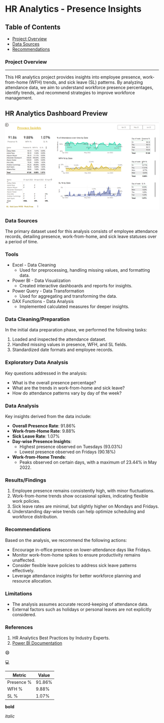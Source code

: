 # HR Analytics - Presence Insights

## Table of Contents

- [Project Overview](#project-overview)
- [Data Sources](#data-sources)
- [Recommendations](#recommendations)

### Project Overview
---

This HR analytics project provides insights into employee presence, work-from-home (WFH) trends, and sick leave (SL) patterns. By analyzing attendance data, we aim to understand workforce presence percentages, identify trends, and recommend strategies to improve workforce management.
## HR Analytics Dashboard Preview
![HR Analytics Preview](
https://github.com/Durai-Murugan-DA/HR-Analytics-Presence-Insights/blob/6286c428b1e1ba45f89da5d6c4b335d03fe09d0e/Presence_Insights.png)

### Data Sources

The primary dataset used for this analysis consists of employee attendance records, detailing presence, work-from-home, and sick leave statuses over a period of time.

### Tools

- Excel - Data Cleaning
  - Used for preprocessing, handling missing values, and formatting data.
- Power BI - Data Visualization
  - Created interactive dashboards and reports for insights.
- Power Query - Data Transformation
  - Used for aggregating and transforming the data.
- DAX Functions - Data Analysis
  - Implemented calculated measures for deeper insights.

### Data Cleaning/Preparation

In the initial data preparation phase, we performed the following tasks:
1. Loaded and inspected the attendance dataset.
2. Handled missing values in presence, WFH, and SL fields.
3. Standardized date formats and employee records.

### Exploratory Data Analysis

Key questions addressed in the analysis:

- What is the overall presence percentage?
- What are the trends in work-from-home and sick leave?
- How do attendance patterns vary by day of the week?

### Data Analysis

Key insights derived from the data include:

- **Overall Presence Rate**: 91.86%
- **Work-from-Home Rate**: 9.88%
- **Sick Leave Rate**: 1.07%
- **Day-wise Presence Insights**:
  - Highest presence observed on Tuesdays (93.03%)
  - Lowest presence observed on Fridays (90.18%)
- **Work-from-Home Trends**:
  - Peaks observed on certain days, with a maximum of 23.44% in May 2022.

### Results/Findings

1. Employee presence remains consistently high, with minor fluctuations.
2. Work-from-home trends show occasional spikes, indicating flexible work policies.
3. Sick leave rates are minimal, but slightly higher on Mondays and Fridays.
4. Understanding day-wise trends can help optimize scheduling and workforce distribution.

### Recommendations

Based on the analysis, we recommend the following actions:
- Encourage in-office presence on lower-attendance days like Fridays.
- Monitor work-from-home spikes to ensure productivity remains unaffected.
- Consider flexible leave policies to address sick leave patterns effectively.
- Leverage attendance insights for better workforce planning and resource allocation.

### Limitations

- The analysis assumes accurate record-keeping of attendance data.
- External factors such as holidays or personal leaves are not explicitly considered.

### References

1. HR Analytics Best Practices by Industry Experts.
2. [Power BI Documentation](https://powerbi.microsoft.com/)

😄

💻

|Metric|Value|
|--------|--------|
|Presence %|91.86%|
|WFH %|9.88%|
|SL %|1.07%|

**bold**

*italic*

